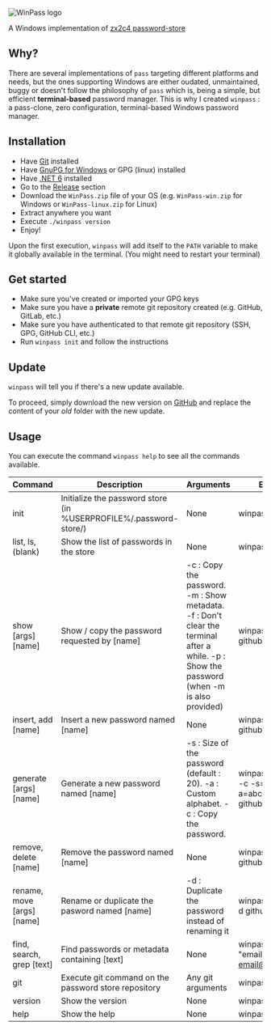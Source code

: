 ![WinPass logo](https://github.com/nomis51/winpass/blob/master/.assets/winpass.png)

A Windows implementation of [zx2c4 password-store](https://www.passwordstore.org/)

## Why?
There are several implementations of `pass` targeting different platforms and needs, but the ones supporting Windows are either oudated, unmaintained, buggy or doesn't follow the philosophy of `pass` which is, being a simple, but efficient **terminal-based** password manager. This is why I created `winpass` : a pass-clone, zero configuration, terminal-based Windows password manager.

## Installation
- Have [Git](https://git-scm.com/download/win) installed
- Have [GnuPG for Windows](https://gnupg.org/download/) or GPG (linux) installed
- Have [.NET 6](https://dotnet.microsoft.com/en-us/download/dotnet/6.0) installed
- Go to the [Release](https://github.com/nomis51/winpass/releases/latest) section
- Download the `WinPass.zip` file of your OS (e.g. `WinPass-win.zip` for Windows or `WinPass-linux.zip` for Linux)
- Extract anywhere you want
- Execute `./winpass version`
- Enjoy!

Upon the first execution, `winpass` will add itself to the `PATH` variable to make it globally available in the terminal. (You might need to restart your terminal)

## Get started
- Make sure you've created or imported your GPG keys
- Make sure you have a **private** remote git repository created (e.g. GitHub, GitLab, etc.)
- Make sure you have authenticated to that remote git repository (SSH, GPG, GitHub CLI, etc.)
- Run `winpass init` and follow the instructions

## Update
`winpass` will tell you if there's a new update available.

To proceed, simply download the new version on [GitHub](https://github.com/nomis51/winpass/releases/latest) and replace the content of your *old* folder with the new update.

## Usage
You can execute the command `winpass help` to see all the commands available.

| **Command**                | **Description**                                                   | **Arguments**                                                                                                                              | **Example**                                      |
|----------------------------|-------------------------------------------------------------------|--------------------------------------------------------------------------------------------------------------------------------------------|--------------------------------------------------|
| init                       | Initialize the password store (in %USERPROFILE%/.password-store/) | None                                                                                                                                       | winpass init                                     |       
| list, ls, (blank)          | Show the list of passwords in the store                           | None                                                                                                                                       | winpass ls                                       |     
| show [args] [name]         | Show / copy the password requested by [name]                      | -c : Copy the password. -m : Show metadata. -f : Don't clear the terminal after a while. -p : Show the password (when -m is also provided) | winpass show -c github/work                      |     
| insert, add [name]         | Insert a new password named [name]                                | None                                                                                                                                       | winpass add github/work                          |     
| generate [args] [name]     | Generate a new password named [name]                              | -s : Size of the password (default : 20). -a : Custom alphabet. -c : Copy the password.                                                    | winpass generate -c -s=12 -a=abc123* github/work |        
| remove, delete [name]      | Remove the password named [name]                                  | None                                                                                                                                       | winpass remove github/work                       |      
| rename, move [args] [name] | Rename or duplicate the pasword named [name]                      | -d : Duplicate the password instead of renaming it                                                                                         | winpass rename -d github/work                    |  
| find, search, grep [text]  | Find passwords or metadata containing [text]                      | None                                                                                                                                       | winpass find "email: my-email@github.com"        |  
| git | Execute git command on the password store repository | Any git arguments | winpass git status |
| version | Show the version | None | winpass version |
| help                       | Show the help                                                     | None                                                                                                                                       | winpass help                                     |




